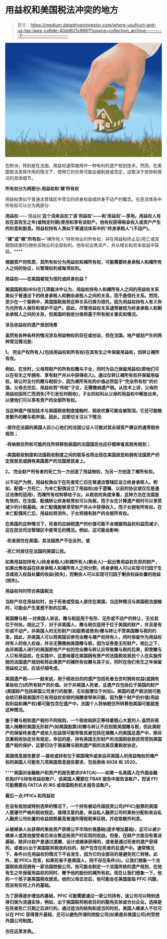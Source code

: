 # 用益权和美国税法冲突的地方

> 原文：<https://medium.datadriveninvestor.com/where-usufruct-and-us-tax-laws-collide-40dd621c8861?source=collection_archive---------7----------------------->

![](img/3e2944c5db088bf1d8f7cd89ce15ec5f.png)

在欧洲，特别是在法国，用益权通常被用作一种有利的遗产规划技术。然而，在美国税法发挥作用的情况下，使用它的优势可能会被削弱或否定，这取决于安排和情况的具体细节。

**所有权分为两部分:用益权和‘裸’所有权**

用益权类似于普通法管辖区中常见的终身权益或终身不动产的概念。在民法体系中所有权可以分为两部分:

**用益权**——‘用益权’**这个词来自拉丁语‘用益权’——和‘用益权’—享用。用益权人有权在其有生之年(或特定时期)使用和享有该财产。他有权获得租金收入或资产产生的利息和股息。用益权持有人类似于普通法体系中的“终身承租人”(不动产)。**

****“裸”或“裸”所有权—****“裸所有人”持有物业的所有权，并在用益权终止后(死亡或其期限结束时)拥有该物业的全部权利。他有权出售资产，并从增长和资本收益中获益。****

****根据资产的性质，其所有权分为用益权和裸所有权，可能需要终身承租人和裸所有人之间的协议，以管理权利或每项权利。****

******用益权——在美国被视为信托或终身权益？******

****美国国税局(IRS)在几项裁决中认为，用益权持有人和裸所有人之间的用益权关系类似于普通法下的终身承租人和剩余承租人之间的关系，而不是信托关系。然而，至少在一个案例中，美国国税局将这种关系归类为信托，因为用益权持有人有义务为光所有人保存和保护不动产。因此，尽管用益权关系通常被视为终身承租人和剩余承租人之间的关系，但美国的税收分类将基于所有相关事实和情况。****

******涉及收益权的遗产规划场景******

****虽然有各种各样的情况涉及用益物权的存在或创设，但在法国，地产规划产生的两种常见情况是:****

******1。** **完全产权所有人(包括用益权和所有权)在其有生之年保留用益权，但转让裸所有权。******

****例如，在世时，父母将财产的所有权赠与子女，同时为自己保留用益权(即他们可以在有生之年拥有、享有财产并从中获得收入)。通过仅转让裸所有权并保留用益权，转让时支付的赠与税较少，因为裸所有权的价值必然低于“完全所有权”的价值。父母去世后，用益权将“传给”子女，无需缴纳遗产税。从技术上讲，父母的用益权因死亡而消失(不引发任何税收)，子女的权利从父母的用益权中解放出来，以便他们可以享有资产的全部所有权。****

****当这种遗产规划技术与美国税收制度接触时，税收优惠可能会被取消。它还可能触发额外的赠与税申报。因此，应密切关注以下情况:****

****-居住在法国的美国人应小心他们的法国公证人可能对其全球资产建议的通常税务规划；****

****-将纳税住所和可能的住所转移到美国的法国国民也应仔细审查其税务规划；****

****-美国税收制度和法国税收制度之间的联系也将出现在美国居民和拥有法国房产的定居居民或拥有美国房产的法国居民身上。****

******2。** **完全财产所有者的死亡为一方创造了用益物权，为另一方创造了裸所有权。******

****以不动产为例，用益权类似于在死者死亡后在普通法管辖区设立终身承租人。例如，配偶一方死亡，为未亡配偶设立了用益权(由于遗嘱、以前的协议或仅仅是通过法律的适用)，而裸所有权转移给子女。从税收的角度来看，这种方法在法国是有效的，在法国，配偶转让终身租赁权可以免税，而子女在计算遗产税时可以享受减少的计税基础。未亡配偶能够享受财产并从中获得收入，而子女拥有所有权。在未亡配偶死亡后，用益权将消失，子女将拥有财产的全部所有权。****

****在美国的这种情况下，死者的应纳税遗产的价值可能不会根据用益权利益而减少，这在民法司法管辖区中是常见的情况。例如，这可能会影响:****

****-死者居住在美国，其法国房产不在此列，或****

****-死亡时居住在法国的美国公民。****

****如果用益权持有人(终身承租人)和裸所有人(剩余人)一起出售用益权负担的财产，如果出售收益在终身承租人和裸所有人之间分割，终身承租人可以实现可归因于生活或收入权益处置的收益(损失)，而剩余人可以实现可归因于剩余权益处置的收益(损失)。****

******用益权何时符合美国税法******

****当财产存在用益权时，由于死者或受益人居住在美国，当这种情况与美国税法接触时，可能会产生意想不到的后果。****

******美国赠与税** —对美国人来说，赠与税适用于有形、无形或不动产的转让，无论其位于何处。相比之下，对于非美国人，赠与税仅适用于位于美国的财产，并且是有形或不动产。非美国人的无形财产(如股票或债务)赠与转让不受美国赠与税的约束。因此，非美国人可以将美国证券完全赠与裸产权持有人，同时保留作为用益权持有人的收入权益，并且无需缴纳美国赠与税，因为证券是无形财产。相比之下，由非美国人进行的美国房地产产权的完全赠与转让应导致赠与税的后果，即使赠与人只有用益权。在实践中，这意味着在美国拥有房产的法国税收居民个人在实施传统的法国遗产规划和将此类房产的裸所有权赠与其子女，同时在他们有生之年保留用益权之前，应该仔细考虑。****

******美国遗产税**——一般来说，用于税收目的的遗产包括死者去世时拥有权益(或拥有某些权力)的所有财产的价值。对于非美国人死者，总遗产仅包括位于美国的财产(美国财产包括美国公司发行的股票，无论股票位于何处)。美国的遗产税法规可能会给已移居美国并已有用益权安排的捐赠者带来问题，因为整个财产的价值(用益权利益和裸产权)都可能包含在遗产中。法国个人将纳税住所转移到美国可能就是这种情况。****

****鉴于赠与税和遗产税的不同规则，一个税收陷阱正等待着粗心大意的人:虽然非美国人捐赠的美国无形财产(如美国股票)的赠与转让不应招致美国赠与税，但此类财产的保留终身遗产或收入权益很可能导致其被包括在捐赠人的美国总遗产中，除非双重税收协定另有规定。幸运的是，持有美国无形财产的法国税收居民将受到美国遗产税的保护，这要归功于涵盖赠与税和遗产税的法美双重税收协定。****

******美国信息报告要求** —接收或持有位于美国境外或来自非美国人的用益物权的裸产权的美国人可能有几项美国信息报告要求，包括表格 8938 和 3520。****

******美国对金融账户和资产的报告要求(FATCA)——**如果一名美国人在外国金融机构(FFI)持有收益权账户，该美国人需要在 FBAR 报告中报告该账户，而该 FFI 可能需要向 FATCA 的 IRS 或母国税务机关报告该账户。****

******最后一点:PFICs 和用益权******

****在没有规划或特别选举的情况下，一个持有被动外国投资公司(PFIC)股票的美国人要遵守严格的税收规定。值得注意的是，来自私人融资公司的某些分配和来自私人融资公司处置的收益按照最高普通所得税税率征税，并收取额外利息。****

****从被继承人处获得的某些资产获得公平市场价值基础(逐步增加基础)，这可以减少继承人或其他接受者后来出售这些资产时实现的收益。但是，在财产方面没有累进基础，除非(I)财产是通过遗赠、设计或继承获得的，或者是通过死者的遗产获得的，或者(ii)出于美国联邦税收的目的，财产包含在死者的总遗产中。通常情况下，条件(I)在用益权的情况下不会发生，因为它的全部目的是避免死亡转移。此外，就 PFICs 而言，如果死者不是美国人，则不存在条件(ii)。让我们想象一个法国税收居民拥有一家法国控股公司。他可能会制定一个法国传统的遗产规划，在他有生之年保留用益权的同时，赠予他的股份的裸所有权。现在让我们想象一下，他的一个孩子是美国税收居民，他的父母去世后，他可能会在美国面临 PFIC 问题，而没有任何上升的基础。****

****为了获得逐步增加的基础，PFIC 可能需要通过一家公司持有，该公司可以特别选择归类为流通实体，例如，出于美国联邦税收目的的豁免实体或合伙企业。选择是在死者死亡日期之后进行的。通过适当的结构和适当的时机，美国人继承人不仅可以在 PFIC 获得晋升基础，还可以避免所谓的控股公司(如果是非美国公司)的受控外国公司制度。****

****也在这里发表[。](http://www.mondaq.com/unitedstates/x/748380/property+taxes/Estate+Planning+Where+usufruct+and+US+tax+laws+collide)****
